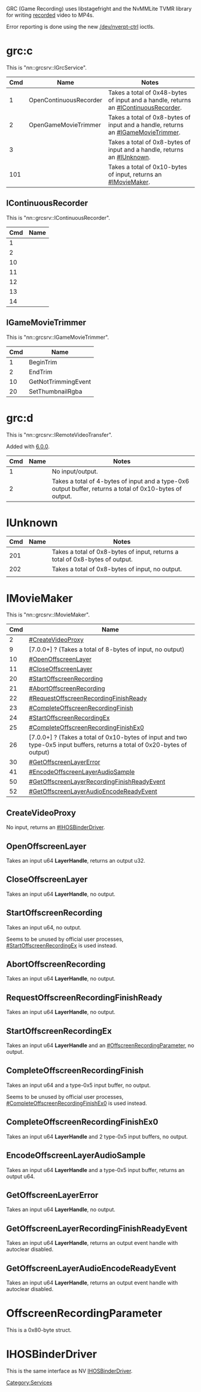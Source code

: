 GRC (Game Recording) uses libstagefright and the NvMMLite TVMR library
for writing [recorded](4.0.0.md "wikilink") video to MP4s.

Error reporting is done using the new
[/dev/nverpt-ctrl](NV%20services#%20dev%20nverpt-ctrl.md##/dev/nverpt-ctrl "wikilink")
ioctls.

# grc:c

This is
"nn::grcsrv::IGrcService".

| Cmd | Name                   | Notes                                                                                                                   |
| --- | ---------------------- | ----------------------------------------------------------------------------------------------------------------------- |
| 1   | OpenContinuousRecorder | Takes a total of 0x48-bytes of input and a handle, returns an [\#IContinuousRecorder](#IContinuousRecorder "wikilink"). |
| 2   | OpenGameMovieTrimmer   | Takes a total of 0x8-bytes of input and a handle, returns an [\#IGameMovieTrimmer](#IGameMovieTrimmer "wikilink").      |
| 3   |                        | Takes a total of 0x8-bytes of input and a handle, returns an [\#IUnknown](#IUnknown "wikilink").                        |
| 101 |                        | Takes a total of 0x10-bytes of input, returns an [\#IMovieMaker](#IMovieMaker "wikilink").                              |

## IContinuousRecorder

This is "nn::grcsrv::IContinuousRecorder".

| Cmd | Name |
| --- | ---- |
| 1   |      |
| 2   |      |
| 10  |      |
| 11  |      |
| 12  |      |
| 13  |      |
| 14  |      |

## IGameMovieTrimmer

This is "nn::grcsrv::IGameMovieTrimmer".

| Cmd | Name                |
| --- | ------------------- |
| 1   | BeginTrim           |
| 2   | EndTrim             |
| 10  | GetNotTrimmingEvent |
| 20  | SetThumbnailRgba    |

# grc:d

This is "nn::grcsrv::IRemoteVideoTransfer".

Added with
[6.0.0](6.0.0.md "wikilink").

| Cmd | Name | Notes                                                                                                    |
| --- | ---- | -------------------------------------------------------------------------------------------------------- |
| 1   |      | No input/output.                                                                                         |
| 2   |      | Takes a total of 4-bytes of input and a type-0x6 output buffer, returns a total of 0x10-bytes of output. |

# IUnknown

| Cmd | Name | Notes                                                                        |
| --- | ---- | ---------------------------------------------------------------------------- |
| 201 |      | Takes a total of 0x8-bytes of input, returns a total of 0x8-bytes of output. |
| 202 |      | Takes a total of 0x8-bytes of input, no output.                              |
|     |      |                                                                              |

# IMovieMaker

This is
"nn::grcsrv::IMovieMaker".

| Cmd | Name                                                                                                                        |
| --- | --------------------------------------------------------------------------------------------------------------------------- |
| 2   | [\#CreateVideoProxy](#CreateVideoProxy "wikilink")                                                                          |
| 9   | \[7.0.0+\] ? (Takes a total of 8-bytes of input, no output)                                                                 |
| 10  | [\#OpenOffscreenLayer](#OpenOffscreenLayer "wikilink")                                                                      |
| 11  | [\#CloseOffscreenLayer](#CloseOffscreenLayer "wikilink")                                                                    |
| 20  | [\#StartOffscreenRecording](#StartOffscreenRecording "wikilink")                                                            |
| 21  | [\#AbortOffscreenRecording](#AbortOffscreenRecording "wikilink")                                                            |
| 22  | [\#RequestOffscreenRecordingFinishReady](#RequestOffscreenRecordingFinishReady "wikilink")                                  |
| 23  | [\#CompleteOffscreenRecordingFinish](#CompleteOffscreenRecordingFinish "wikilink")                                          |
| 24  | [\#StartOffscreenRecordingEx](#StartOffscreenRecordingEx "wikilink")                                                        |
| 25  | [\#CompleteOffscreenRecordingFinishEx0](#CompleteOffscreenRecordingFinishEx0 "wikilink")                                    |
| 26  | \[7.0.0+\] ? (Takes a total of 0x10-bytes of input and two type-0x5 input buffers, returns a total of 0x20-bytes of output) |
| 30  | [\#GetOffscreenLayerError](#GetOffscreenLayerError "wikilink")                                                              |
| 41  | [\#EncodeOffscreenLayerAudioSample](#EncodeOffscreenLayerAudioSample "wikilink")                                            |
| 50  | [\#GetOffscreenLayerRecordingFinishReadyEvent](#GetOffscreenLayerRecordingFinishReadyEvent "wikilink")                      |
| 52  | [\#GetOffscreenLayerAudioEncodeReadyEvent](#GetOffscreenLayerAudioEncodeReadyEvent "wikilink")                              |

## CreateVideoProxy

No input, returns an [\#IHOSBinderDriver](#IHOSBinderDriver "wikilink").

## OpenOffscreenLayer

Takes an input u64 **LayerHandle**, returns an output u32.

## CloseOffscreenLayer

Takes an input u64 **LayerHandle**, no output.

## StartOffscreenRecording

Takes an input u64, no output.

Seems to be unused by official user processes,
[\#StartOffscreenRecordingEx](#StartOffscreenRecordingEx "wikilink") is
used instead.

## AbortOffscreenRecording

Takes an input u64 **LayerHandle**, no output.

## RequestOffscreenRecordingFinishReady

Takes an input u64 **LayerHandle**, no output.

## StartOffscreenRecordingEx

Takes an input u64 **LayerHandle** and an
[\#OffscreenRecordingParameter](#OffscreenRecordingParameter "wikilink"),
no output.

## CompleteOffscreenRecordingFinish

Takes an input u64 and a type-0x5 input buffer, no output.

Seems to be unused by official user processes,
[\#CompleteOffscreenRecordingFinishEx0](#CompleteOffscreenRecordingFinishEx0 "wikilink")
is used instead.

## CompleteOffscreenRecordingFinishEx0

Takes an input u64 **LayerHandle** and 2 type-0x5 input buffers, no
output.

## EncodeOffscreenLayerAudioSample

Takes an input u64 **LayerHandle** and a type-0x5 input buffer, returns
an output u64.

## GetOffscreenLayerError

Takes an input u64 **LayerHandle**, no output.

## GetOffscreenLayerRecordingFinishReadyEvent

Takes an input u64 **LayerHandle**, returns an output event handle with
autoclear disabled.

## GetOffscreenLayerAudioEncodeReadyEvent

Takes an input u64 **LayerHandle**, returns an output event handle with
autoclear disabled.

# OffscreenRecordingParameter

This is a 0x80-byte struct.

# IHOSBinderDriver

This is the same interface as NV
[IHOSBinderDriver](Nvnflinger%20services#dispdrv.md##dispdrv "wikilink").

[Category:Services](Category:Services "wikilink")
